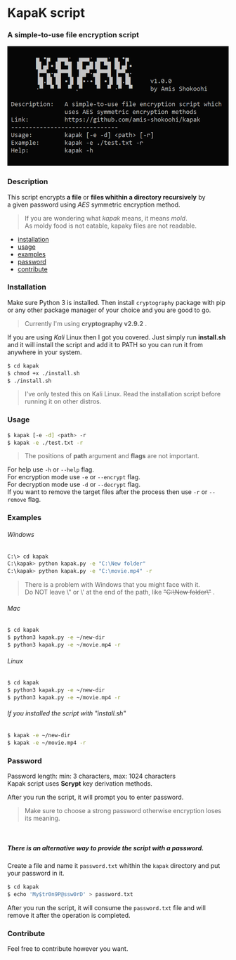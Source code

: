# KapaK script
### A simple-to-use file encryption script
![kapak-screenshot](screenshot.png)

### Description
This script encrypts **a file** or **files whithin a directory recursively** by<br>
a given password using _AES_ symmetric encryption method.

> If you are wondering what _kapak_ means, it means _mold_.<br>
> As moldy food is not eatable, kapaky files are not readable.

- [installation](#Installation)
- [usage](#Usage)
- [examples](#Examples)
- [password](#Password)
- [contribute](#Contribute)

### Installation
Make sure Python 3 is installed.
Then install `cryptography` package with pip or any other package manager of your choice and you are good to go.
> Currently I'm using **cryptography v2.9.2** .

If you are using _Kali_ Linux then I got you covered.
Just simply run **install.sh** and it will install the script and add it to PATH so you can run it from anywhere in your system.
```sh
$ cd kapak
$ chmod +x ./install.sh
$ ./install.sh
```
> I've only tested this on Kali Linux.
> Read the installation script before running it on other distros.

### Usage
```sh
$ kapak [-e -d] <path> -r
$ kapak -e ./test.txt -r
```
> The positions of **path** argument and **flags** are not important.

For help use `-h` or `--help` flag.<br>
For encryption mode use `-e` or `--encrypt` flag.<br>
For decryption mode use `-d` or `--decrypt` flag.<br>
If you want to remove the target files after the process then use `-r` or `--remove` flag.

### Examples

###### Windows
```sh
C:\> cd kapak
C:\kapak> python kapak.py -e "C:\New folder"
C:\kapak> python kapak.py -e "C:\movie.mp4" -r
```
> There is a problem with Windows that you might face with it.<br>
> Do NOT leave \\" or \\' at the end of the path, like ~~"C:\New folder\\"~~ .

###### Mac
```sh
$ cd kapak
$ python3 kapak.py -e ~/new-dir
$ python3 kapak.py -e ~/movie.mp4 -r
```

###### Linux
```sh
$ cd kapak
$ python3 kapak.py -e ~/new-dir
$ python3 kapak.py -e ~/movie.mp4 -r
```

###### If you installed the script with "install.sh"
```sh
$ kapak -e ~/new-dir
$ kapak -e ~/movie.mp4 -r
```

### Password
Password length: min: 3 characters, max: 1024 characters<br>
Kapak script uses **Scrypt** key derivation methods.

After you run the script, it will prompt you to enter password.
> Make sure to choose a strong password otherwise encryption loses its meaning.

<br>

##### There is an alternative way to provide the script with a password.
Create a file and name it `password.txt` whithin the `kapak` directory and put your password in it.
```sh
$ cd kapak
$ echo 'My$tr0n9P@ssw0rD' > password.txt
```
After you run the script, it will consume the `password.txt` file and will remove it after the operation is completed.

### Contribute
Feel free to contribute however you want.
